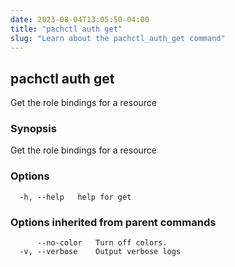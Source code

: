 ```yaml
---
date: 2023-08-04T13:05:50-04:00
title: "pachctl auth get"
slug: "Learn about the pachctl_auth_get command"
---
```


## pachctl auth get

Get the role bindings for a resource

### Synopsis

Get the role bindings for a resource

### Options

```
  -h, --help   help for get
```

### Options inherited from parent commands

```
      --no-color   Turn off colors.
  -v, --verbose    Output verbose logs
```